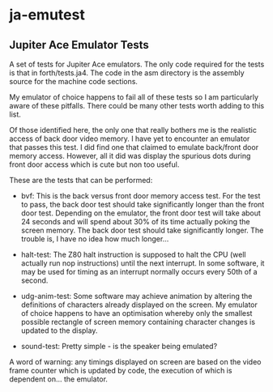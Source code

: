 # ja-emutest
## Jupiter Ace Emulator Tests

A set of tests for Jupiter Ace emulators. The only code required for the tests
is that in forth/tests.ja4. The code in the asm directory is the assembly source
for the machine code sections.

My emulator of choice happens to fail all of these tests so I am particularly
aware of these pitfalls. There could be many other tests worth adding to this
list.

Of those identified here, the only one that really bothers me is the realistic
access of back door video memory. I have yet to encounter an emulator that
passes this test. I did find one that claimed to emulate back/front door memory
access. However, all it did was display the spurious dots during front door
access which is cute but non too useful.

These are the tests that can be performed:

* bvf: This is the back versus front door memory access test. For the test to
pass, the back door test should take significantly longer than the front door
test. Depending on the emulator, the front door test will take about 24 seconds
and will spend about 30% of its time actually poking the screen memory. The
back door test should take significantly longer. The trouble is, I have no idea
how much longer...

* halt-test: The Z80 halt instruction is supposed to halt the CPU (well actually
run nop instructions) until the next interrupt. In some software, it may be used
for timing as an interrupt normally occurs every 50th of a second.

* udg-anim-test: Some software may achieve animation by altering the definitions
of characters already displayed on the screen. My emulator of choice happens to
have an optimisation whereby only the smallest possible rectangle of screen
memory containing character changes is updated to the display.

* sound-test: Pretty simple - is the speaker being emulated?

A word of warning: any timings displayed on screen are based on the video frame
counter which is updated by code, the execution of which is dependent on... the
emulator.
